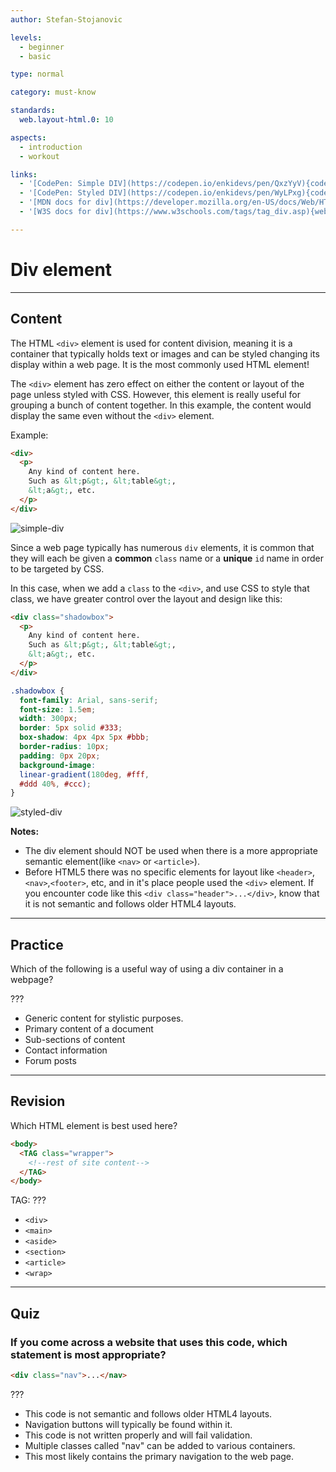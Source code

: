 ```yaml
---
author: Stefan-Stojanovic

levels:
  - beginner
  - basic

type: normal

category: must-know

standards:
  web.layout-html.0: 10

aspects:
  - introduction
  - workout

links:
  - '[CodePen: Simple DIV](https://codepen.io/enkidevs/pen/QxzYyV){code}'
  - '[CodePen: Styled DIV](https://codepen.io/enkidevs/pen/WyLPxg){code}'
  - '[MDN docs for div](https://developer.mozilla.org/en-US/docs/Web/HTML/Element/div){website}'
  - '[W3S docs for div](https://www.w3schools.com/tags/tag_div.asp){website}'

---
```

# Div element
---
## Content

The HTML `<div>` element is used for content division, meaning it is a container that typically holds text or images and can be styled changing its display within a web page. It is the most commonly used HTML element! 

The `<div>` element has zero effect on either the content or layout of the page unless styled with CSS. However, this element is really useful for grouping a bunch of content together. In this example, the content would display the same even without the `<div>`  element.

Example:
```html
<div>
  <p>
    Any kind of content here.
    Such as &lt;p&gt;, &lt;table&gt;,
    &lt;a&gt;, etc.
  </p>
</div>
```

![simple-div](%3Csvg%20xmlns%3D%22http%3A%2F%2Fwww.w3.org%2F2000%2Fsvg%22%20xmlns%3Axlink%3D%22http%3A%2F%2Fwww.w3.org%2F1999%2Fxlink%22%20width%3D%22320%22%20height%3D%22132%22%3E%3Cdefs%3E%3ClinearGradient%20id%3D%22c%22%20x1%3D%2250%25%22%20x2%3D%2250%25%22%20y1%3D%22.75867%25%22%20y2%3D%2269.49061%25%22%3E%3Cstop%20offset%3D%220%25%22%20stop-color%3D%22%23FFF%22%2F%3E%3Cstop%20offset%3D%2269.49061%25%22%20stop-color%3D%22%23DDD%22%2F%3E%3Cstop%20offset%3D%22100%25%22%20stop-color%3D%22%23CCC%22%2F%3E%3C%2FlinearGradient%3E%3Crect%20id%3D%22b%22%20width%3D%22204%22%20height%3D%2293%22%20x%3D%2220%22%20y%3D%2219%22%20rx%3D%2210%22%2F%3E%3Cfilter%20id%3D%22a%22%20width%3D%22110.3%25%22%20height%3D%22122.6%25%22%20x%3D%22-5.1%25%22%20y%3D%22-11.3%25%22%20filterUnits%3D%22objectBoundingBox%22%3E%3CfeOffset%20in%3D%22SourceAlpha%22%20result%3D%22shadowOffsetOuter1%22%2F%3E%3CfeGaussianBlur%20in%3D%22shadowOffsetOuter1%22%20result%3D%22shadowBlurOuter1%22%20stdDeviation%3D%223.5%22%2F%3E%3CfeComposite%20in%3D%22shadowBlurOuter1%22%20in2%3D%22SourceAlpha%22%20operator%3D%22out%22%20result%3D%22shadowBlurOuter1%22%2F%3E%3CfeColorMatrix%20in%3D%22shadowBlurOuter1%22%20values%3D%220%200%200%200%200%200%200%200%200%200%200%200%200%200%200%200%200%200%201%200%22%2F%3E%3C%2Ffilter%3E%3C%2Fdefs%3E%3Cg%20fill%3D%22none%22%20fill-rule%3D%22evenodd%22%3E%3Crect%20width%3D%22320%22%20height%3D%22132%22%20fill%3D%22%23FFF%22%20rx%3D%229%22%2F%3E%3Cuse%20fill%3D%22%23000%22%20filter%3D%22url%28%23a%29%22%20xlink%3Ahref%3D%22%23b%22%2F%3E%3Crect%20width%3D%22199%22%20height%3D%2288%22%20x%3D%2222.5%22%20y%3D%2221.5%22%20fill%3D%22url%28%23c%29%22%20stroke%3D%22%23333%22%20stroke-linejoin%3D%22square%22%20stroke-width%3D%225%22%20rx%3D%2210%22%2F%3E%3Ctext%20fill%3D%22%23000%22%20font-family%3D%22Roboto-Regular%2C%20Roboto%22%20font-size%3D%2217%22%3E%3Ctspan%20x%3D%2240%22%20y%3D%2251%22%3EAny%20kind%20of%20content%20%3C%2Ftspan%3E%20%3Ctspan%20x%3D%2240%22%20y%3D%2271%22%3Ehere.%20Such%20as%20%26lt%3Bp%26gt%3B%2C%20%3C%2Ftspan%3E%20%3Ctspan%20x%3D%2240%22%20y%3D%2291%22%3E%26lt%3Btable%26gt%3B%2C%20%26lt%3Ba%26gt%3B%2C%20etc.%3C%2Ftspan%3E%3C%2Ftext%3E%3C%2Fg%3E%3C%2Fsvg%3E)

Since a web page typically has numerous `div` elements, it is common that they will each be given a **common** `class` name or a **unique** `id` name in order to be targeted by CSS. 

In this case, when we add a `class` to the `<div>`, and use CSS to style that class, we have greater control over the layout and design like this:

```html
<div class="shadowbox">
  <p>
    Any kind of content here.
    Such as &lt;p&gt;, &lt;table&gt;,
    &lt;a&gt;, etc.
  </p>
</div>
```

```css
.shadowbox {
  font-family: Arial, sans-serif;
  font-size: 1.5em;
  width: 300px;
  border: 5px solid #333;
  box-shadow: 4px 4px 5px #bbb;
  border-radius: 10px;
  padding: 0px 20px;
  background-image:
  linear-gradient(180deg, #fff,
  #ddd 40%, #ccc);
}

```

![styled-div](%3Csvg%20xmlns%3D%22http%3A%2F%2Fwww.w3.org%2F2000%2Fsvg%22%20xmlns%3Axlink%3D%22http%3A%2F%2Fwww.w3.org%2F1999%2Fxlink%22%20width%3D%22320%22%20height%3D%22132%22%3E%3Cdefs%3E%3ClinearGradient%20id%3D%22c%22%20x1%3D%2250%25%22%20x2%3D%2250%25%22%20y1%3D%22.75867%25%22%20y2%3D%2269.49061%25%22%3E%3Cstop%20offset%3D%220%25%22%20stop-color%3D%22%23FFF%22%2F%3E%3Cstop%20offset%3D%2269.49061%25%22%20stop-color%3D%22%23DDD%22%2F%3E%3Cstop%20offset%3D%22100%25%22%20stop-color%3D%22%23CCC%22%2F%3E%3C%2FlinearGradient%3E%3Crect%20id%3D%22b%22%20width%3D%22204%22%20height%3D%2293%22%20x%3D%2220%22%20y%3D%2219%22%20rx%3D%2210%22%2F%3E%3Cfilter%20id%3D%22a%22%20width%3D%22110.3%25%22%20height%3D%22122.6%25%22%20x%3D%22-5.1%25%22%20y%3D%22-11.3%25%22%20filterUnits%3D%22objectBoundingBox%22%3E%3CfeOffset%20in%3D%22SourceAlpha%22%20result%3D%22shadowOffsetOuter1%22%2F%3E%3CfeGaussianBlur%20in%3D%22shadowOffsetOuter1%22%20result%3D%22shadowBlurOuter1%22%20stdDeviation%3D%223.5%22%2F%3E%3CfeComposite%20in%3D%22shadowBlurOuter1%22%20in2%3D%22SourceAlpha%22%20operator%3D%22out%22%20result%3D%22shadowBlurOuter1%22%2F%3E%3CfeColorMatrix%20in%3D%22shadowBlurOuter1%22%20values%3D%220%200%200%200%200%200%200%200%200%200%200%200%200%200%200%200%200%200%201%200%22%2F%3E%3C%2Ffilter%3E%3C%2Fdefs%3E%3Cg%20fill%3D%22none%22%20fill-rule%3D%22evenodd%22%3E%3Crect%20width%3D%22320%22%20height%3D%22132%22%20fill%3D%22%23FFF%22%20rx%3D%229%22%2F%3E%3Cuse%20fill%3D%22%23000%22%20filter%3D%22url%28%23a%29%22%20xlink%3Ahref%3D%22%23b%22%2F%3E%3Crect%20width%3D%22199%22%20height%3D%2288%22%20x%3D%2222.5%22%20y%3D%2221.5%22%20fill%3D%22url%28%23c%29%22%20stroke%3D%22%23333%22%20stroke-linejoin%3D%22square%22%20stroke-width%3D%225%22%20rx%3D%2210%22%2F%3E%3Ctext%20fill%3D%22%23000%22%20font-family%3D%22Roboto-Regular%2C%20Roboto%22%20font-size%3D%2217%22%3E%3Ctspan%20x%3D%2240%22%20y%3D%2251%22%3EAny%20kind%20of%20content%20%3C%2Ftspan%3E%20%3Ctspan%20x%3D%2240%22%20y%3D%2271%22%3Ehere.%20Such%20as%20%26lt%3Bp%26gt%3B%2C%20%3C%2Ftspan%3E%20%3Ctspan%20x%3D%2240%22%20y%3D%2291%22%3E%26lt%3Btable%26gt%3B%2C%20%26lt%3Ba%26gt%3B%2C%20etc.%3C%2Ftspan%3E%3C%2Ftext%3E%3C%2Fg%3E%3C%2Fsvg%3E)

**Notes:**
 - The div element should NOT be used when there is a more appropriate semantic element(like `<nav>` or `<article>`).
 - Before HTML5 there was no specific elements for layout like `<header>`,`<nav>`,`<footer>`, etc, and in it's place people used the `<div>` element. If you encounter code like this `<div class="header">...</div>`, know that it is not semantic and follows older HTML4 layouts.

---
## Practice

Which of the following is a useful way of using a div container in a webpage?

???

* Generic content for stylistic purposes.
* Primary content of a document
* Sub-sections of content
* Contact information
* Forum posts

---
## Revision

Which HTML element is best used here?

```html
<body>
  <TAG class="wrapper">
    <!--rest of site content-->
  </TAG>
</body>
```

TAG: ???

 * `<div>`
 * `<main>`
 * `<aside>`
 * `<section>`
 * `<article>`
 * `<wrap>`

---
## Quiz

### If you come across a website that uses this code, which statement is most appropriate?

```html
<div class="nav">...</nav>
```

???

 * This code is not semantic and follows older HTML4 layouts.
 * Navigation buttons will typically be found within it.
 * This code is not written properly and will fail validation.
 * Multiple classes called "nav" can be added to various containers.
 * This most likely contains the primary navigation to the web page.
 
